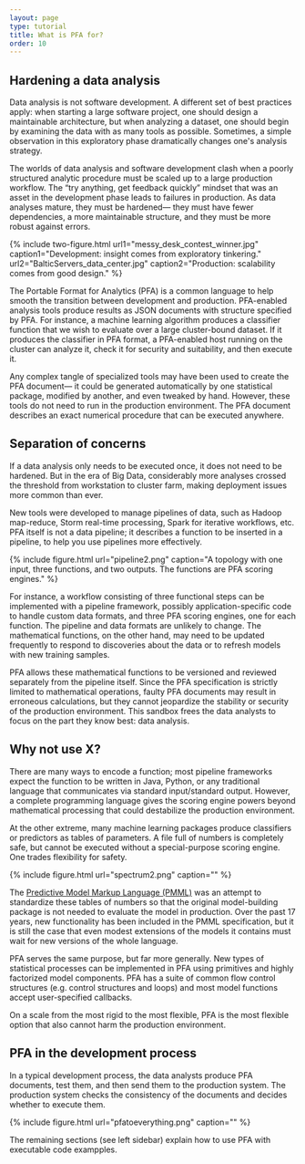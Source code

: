 ```yaml
---
layout: page
type: tutorial
title: What is PFA for?
order: 10
---
```


## Hardening a data analysis

Data analysis is not software development.  A different set of best practices apply: when starting a large software project, one should design a maintainable architecture, but when analyzing a dataset, one should begin by examining the data with as many tools as possible.  Sometimes, a simple observation in this exploratory phase dramatically changes one's analysis strategy.

The worlds of data analysis and software development clash when a poorly structured analytic procedure must be scaled up to a large production workflow.  The “try anything, get feedback quickly” mindset that was an asset in the development phase leads to failures in production.  As data analyses mature, they must be hardened— they must have fewer dependencies, a more maintainable structure, and they must be more robust against errors.

{% include two-figure.html url1="messy_desk_contest_winner.jpg" caption1="Development: insight comes from exploratory tinkering." url2="BalticServers_data_center.jpg" caption2="Production: scalability comes from good design." %}

The Portable Format for Analytics (PFA) is a common language to help smooth the transition between development and production.  PFA-enabled analysis tools produce results as JSON documents with structure specified by PFA.  For instance, a machine learning algorithm produces a classifier function that we wish to evaluate over a large cluster-bound dataset.  If it produces the classifier in PFA format, a PFA-enabled host running on the cluster can analyze it, check it for security and suitability, and then execute it.

Any complex tangle of specialized tools may have been used to create the PFA document— it could be generated automatically by one statistical package, modified by another, and even tweaked by hand.  However, these tools do not need to run in the production environment.  The PFA document describes an exact numerical procedure that can be executed anywhere.

## Separation of concerns

If a data analysis only needs to be executed once, it does not need to be hardened.  But in the era of Big Data, considerably more analyses crossed the threshold from workstation to cluster farm, making deployment issues more common than ever.

New tools were developed to manage pipelines of data, such as Hadoop map-reduce, Storm real-time processing, Spark for iterative workflows, etc.  PFA itself is not a data pipeline; it describes a function to be inserted in a pipeline, to help you use pipelines more effectively.

{% include figure.html url="pipeline2.png" caption="A topology with one input, three functions, and two outputs.  The functions are PFA scoring engines." %}

For instance, a workflow consisting of three functional steps can be implemented with a pipeline framework, possibly application-specific code to handle custom data formats, and three PFA scoring engines, one for each function.  The pipeline and data formats are unlikely to change.  The mathematical functions, on the other hand, may need to be updated frequently to respond to discoveries about the data or to refresh models with new training samples.

PFA allows these mathematical functions to be versioned and reviewed separately from the pipeline itself.  Since the PFA specification is strictly limited to mathematical operations, faulty PFA documents may result in erroneous calculations, but they cannot jeopardize the stability or security of the production environment.  This sandbox frees the data analysts to focus on the part they know best: data analysis.

## Why not use X?

There are many ways to encode a function; most pipeline frameworks expect the function to be written in Java, Python, or any traditional language that communicates via standard input/standard output.  However, a complete programming language gives the scoring engine powers beyond mathematical processing that could destabilize the production environment.

At the other extreme, many machine learning packages produce classifiers or predictors as tables of parameters.  A file full of numbers is completely safe, but cannot be executed without a special-purpose scoring engine.  One trades flexibility for safety.

{% include figure.html url="spectrum2.png" caption="" %}

The [Predictive Model Markup Language (PMML)](http://www.dmg.org/) was an attempt to standardize these tables of numbers so that the original model-building package is not needed to evaluate the model in production.  Over the past 17 years, new functionality has been included in the PMML specification, but it is still the case that even modest extensions of the models it contains must wait for new versions of the whole language.

PFA serves the same purpose, but far more generally.  New types of statistical processes can be implemented in PFA using primitives and highly factorized model components.  PFA has a suite of common flow control structures (e.g. control structures and loops) and most model functions accept user-specified callbacks.

On a scale from the most rigid to the most flexible, PFA is the most flexible option that also cannot harm the production environment.

## PFA in the development process

In a typical development process, the data analysts produce PFA documents, test them, and then send them to the production system.  The production system checks the consistency of the documents and decides whether to execute them.

{% include figure.html url="pfatoeverything.png" caption="" %}

The remaining sections (see left sidebar) explain how to use PFA with executable code exampples.

